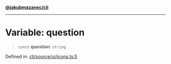 [**@jakubmazanec/cli**](../../../../README.md)

---

# Variable: question

> `const` **question**: `string`

Defined in:
[cli/source/ui/icons.ts:5](https://github.com/jakubmazanec/tools/blob/a9ba87d349a220bbed24d161794f90a6ba6009e5/packages/cli/source/ui/icons.ts#L5)
